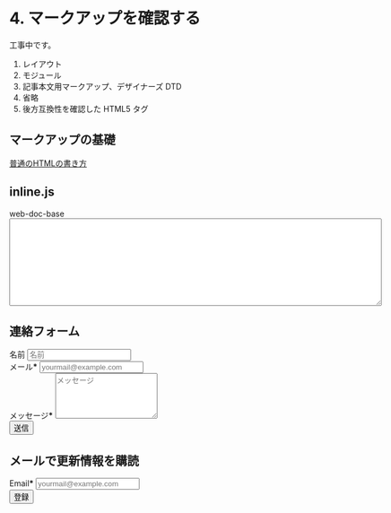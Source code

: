 # 4. マークアップを確認する

工事中です。

1. レイアウト
2. モジュール
3. 記事本文用マークアップ、デザイナーズ DTD
4. 省略
5. 後方互換性を確認した HTML5 タグ

## マークアップの基礎

[普通のHTMLの書き方](https://hail2u.net/documents/html-best-practices.html#put-white-spaces-around-comment-contents)

## inline.js
<div class='mspacer'>
    <form action='' class='commonForm' method='post'>
        <div class='commonForm-pair'>
            <label for='what-browser-am-i'>web-doc-base</label>
            <span class='commonForm-wrap'>
                <textarea cols="80" rows="10" id="what-browser-am-i" spellcheck="false"></textarea>
            </span>
        </div>
    </form>
</div>

<h2>連絡フォーム</h2>
<div class='mspacer'>
    <form action='https://www.blogger.com/contact-form.do' class='commonForm' method='post'>
        <input name='blogID' type='hidden' value='5003761485377366537'>
        <div class='commonForm-pair'>
            <label for='cf_name'>名前</label>
            <span class='commonForm-wrap'>
                <input autocapitalize='off' id='cf_name' name='name' placeholder='名前' type='text'>
            </span>
        </div>
        <div class='commonForm-pair'>
            <label for='cf_email'>メール<b>*</b></label>
            <span class='commonForm-wrap'>
                <input autocapitalize='off' id='cf_email' name='email' placeholder='yourmail@example.com' required='required' type='email'>
            </span>
        </div>
        <div class='commonForm-pair'>
            <label for='cf_msg'>メッセージ<b>*</b></label>
            <span class='commonForm-wrap'>
                <textarea col='30' id='cf_msg' name='message' placeholder='メッセージ' required='required' rows='5'></textarea>
            </span>
        </div>
        <div class='commonForm-send'><input class='btn' type='submit' value='送信'></div>
    </form>
</div>

<h2>メールで更新情報を購読</h2>
<div class='mspacer'>
    <form action='https://feedburner.google.com/fb/a/mailverify' class='commonForm'
        method='post'
        onsubmit='window.open("https://feedburner.google.com/fb/a/mailverify?uri=outcloud", "popupwindow", "scrollbars=yes,width=550,height=520"); return true' target='popupwindow'>
        <div class='commonForm-pair'>
            <label for='dl_email'>Email<b>*</b></label>
            <span class='commonForm-wrap'>
                <input autocapitalize='off' id='dl_email' name='email' placeholder='yourmail@example.com' required='required' type='text'>
            </span>
        </div>
        <div class='commonForm-send'>
            <input class='btn' type='submit' value='登録'>
        </div>
        <input name='uri' type='hidden' value='outcloud'>
        <input name='loc' type='hidden' value='ja_JP'>
    </form>
</div>


